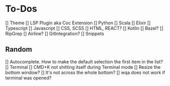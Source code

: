 # To-Dos
[] Theme
[] LSP Plugin aka Coc Extension
  [] Python
  [] Scala
  [] Elixir
  [] Typescript
  [] Javascript
  [] CSS, SCSS
  [] HTML, REACT?
  [] Kotlin
  [] Bazel?
[] RipGrep
[] Airline?
[] GitIntegration?
[] Snippets

## Random
[] Autocomplete. How to make the default selection the first item in the list?
[] Terminal 
  [] CMD+K not shitting itself during Terminal mode
  [] Resize the bottom window?
  [] It's not across the whole bottom?
  [] wqa does not work if terminal was opened?
